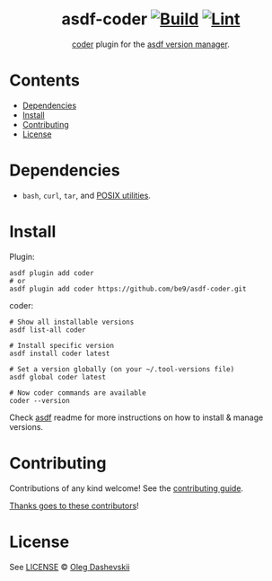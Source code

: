 <div align="center">

# asdf-coder [![Build](https://github.com/be9/asdf-coder/actions/workflows/build.yml/badge.svg)](https://github.com/be9/asdf-coder/actions/workflows/build.yml) [![Lint](https://github.com/be9/asdf-coder/actions/workflows/lint.yml/badge.svg)](https://github.com/be9/asdf-coder/actions/workflows/lint.yml)

[coder](https://coder.com/docs/cli) plugin for the [asdf version manager](https://asdf-vm.com).

</div>

# Contents

- [Dependencies](#dependencies)
- [Install](#install)
- [Contributing](#contributing)
- [License](#license)

# Dependencies

- `bash`, `curl`, `tar`, and [POSIX utilities](https://pubs.opengroup.org/onlinepubs/9699919799/idx/utilities.html).

# Install

Plugin:

```shell
asdf plugin add coder
# or
asdf plugin add coder https://github.com/be9/asdf-coder.git
```

coder:

```shell
# Show all installable versions
asdf list-all coder

# Install specific version
asdf install coder latest

# Set a version globally (on your ~/.tool-versions file)
asdf global coder latest

# Now coder commands are available
coder --version
```

Check [asdf](https://github.com/asdf-vm/asdf) readme for more instructions on how to
install & manage versions.

# Contributing

Contributions of any kind welcome! See the [contributing guide](contributing.md).

[Thanks goes to these contributors](https://github.com/be9/asdf-coder/graphs/contributors)!

# License

See [LICENSE](LICENSE) © [Oleg Dashevskii](https://github.com/be9/)
